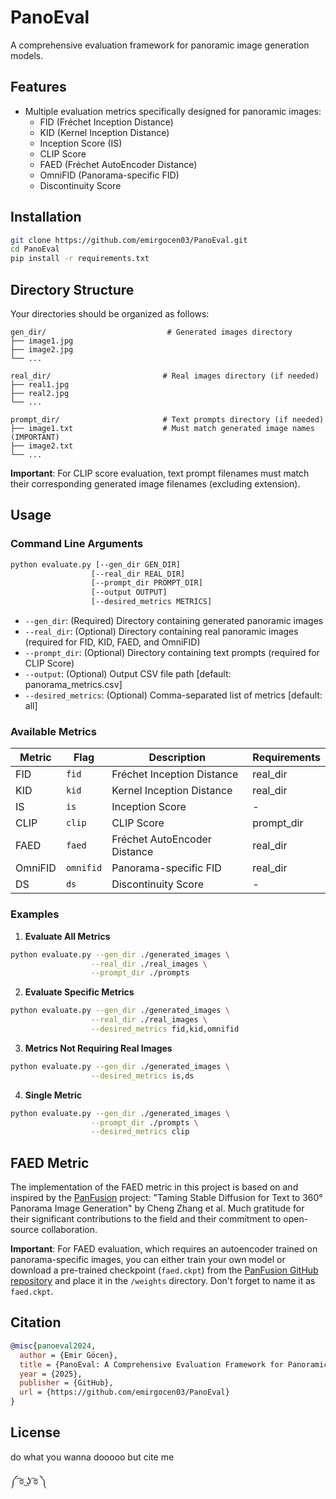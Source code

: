 # PanoEval

A comprehensive evaluation framework for panoramic image generation models.

## Features

- Multiple evaluation metrics specifically designed for panoramic images:
  - FID (Fréchet Inception Distance)
  - KID (Kernel Inception Distance)
  - Inception Score (IS)
  - CLIP Score
  - FAED (Fréchet AutoEncoder Distance)
  - OmniFID (Panorama-specific FID)
  - Discontinuity Score

## Installation

```bash
git clone https://github.com/emirgocen03/PanoEval.git
cd PanoEval
pip install -r requirements.txt
```

## Directory Structure

Your directories should be organized as follows:

```
gen_dir/                           # Generated images directory
├── image1.jpg
├── image2.jpg
└── ...

real_dir/                         # Real images directory (if needed)
├── real1.jpg
├── real2.jpg
└── ...

prompt_dir/                       # Text prompts directory (if needed)
├── image1.txt                    # Must match generated image names (IMPORTANT)
├── image2.txt
└── ...
```

**Important**: For CLIP score evaluation, text prompt filenames must match their corresponding generated image filenames (excluding extension).

## Usage

### Command Line Arguments

```bash
python evaluate.py [--gen_dir GEN_DIR]
                  [--real_dir REAL_DIR]
                  [--prompt_dir PROMPT_DIR]
                  [--output OUTPUT]
                  [--desired_metrics METRICS]
```

- `--gen_dir`: (Required) Directory containing generated panoramic images
- `--real_dir`: (Optional) Directory containing real panoramic images (required for FID, KID, FAED, and OmniFID)
- `--prompt_dir`: (Optional) Directory containing text prompts (required for CLIP Score)
- `--output`: (Optional) Output CSV file path [default: panorama_metrics.csv]
- `--desired_metrics`: (Optional) Comma-separated list of metrics [default: all]

### Available Metrics

| Metric    | Flag      | Description                    | Requirements          |
|-----------|-----------|--------------------------------|-----------------------|
| FID       | `fid`     | Fréchet Inception Distance     | real_dir              |
| KID       | `kid`     | Kernel Inception Distance      | real_dir              |
| IS        | `is`      | Inception Score                | -                     |
| CLIP      | `clip`    | CLIP Score                     | prompt_dir            |
| FAED      | `faed`    | Fréchet AutoEncoder Distance   | real_dir              |
| OmniFID   | `omnifid` | Panorama-specific FID          | real_dir              |
| DS        | `ds`      | Discontinuity Score            | -                     |

### Examples

1. **Evaluate All Metrics**
```bash
python evaluate.py --gen_dir ./generated_images \
                  --real_dir ./real_images \
                  --prompt_dir ./prompts
```

2. **Evaluate Specific Metrics**
```bash
python evaluate.py --gen_dir ./generated_images \
                  --real_dir ./real_images \
                  --desired_metrics fid,kid,omnifid
```

3. **Metrics Not Requiring Real Images**
```bash
python evaluate.py --gen_dir ./generated_images \
                  --desired_metrics is,ds
```

4. **Single Metric**
```bash
python evaluate.py --gen_dir ./generated_images \
                  --prompt_dir ./prompts \
                  --desired_metrics clip
```

## FAED Metric

The implementation of the FAED metric in this project is based on and inspired by the [PanFusion](https://github.com/chengzhag/PanFusion) project: "Taming Stable Diffusion for Text to 360° Panorama Image Generation" by Cheng Zhang et al. Much gratitude for their significant contributions to the field and their commitment to open-source collaboration.

**Important**: For FAED evaluation, which requires an autoencoder trained on panorama-specific images, you can either train your own model or download a pre-trained checkpoint (`faed.ckpt`) from the [PanFusion GitHub repository](https://github.com/chengzhag/PanFusion) and place it in the `/weights` directory. Don't forget to name it as `faed.ckpt`.

## Citation

```bibtex
@misc{panoeval2024,
  author = {Emir Göcen},
  title = {PanoEval: A Comprehensive Evaluation Framework for Panoramic Image Generation},
  year = {2025},
  publisher = {GitHub},
  url = {https://github.com/emirgocen03/PanoEval}
}
```

## License

do what you wanna dooooo but cite me 

༼ ͡ಠ ͜ʖ ͡ಠ ༽